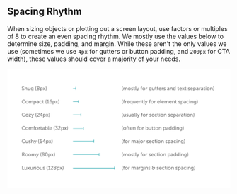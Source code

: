 ## Spacing Rhythm

When sizing objects or plotting out a screen layout, use factors or multiples of 8 to create an even spacing rhythm. We mostly use the values below to determine size, padding, and margin. While these aren't the only values we use (sometimes we use `4px` for gutters or button padding, and `200px` for CTA width), these values should cover a majority of your needs.

![Sizing Scale](size-scale.svg)
